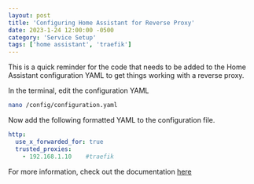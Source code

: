 ```yaml
---
layout: post
title: 'Configuring Home Assistant for Reverse Proxy'
date: 2023-1-24 12:00:00 -0500
category: 'Service Setup'
tags: ['home assistant', 'traefik']
---
```


This is a quick reminder for the code that needs to be added to the Home Assistant configuration YAML to get things working with a reverse proxy.

<!--more-->

In the terminal, edit the configuration YAML

```bash
nano /config/configuration.yaml
```

Now add the following formatted YAML to the configuration file. 

```yaml
http:
  use_x_forwarded_for: true
  trusted_proxies:
    - 192.168.1.10    #traefik
```

For more information, check out the documentation [here](https://www.home-assistant.io/integrations/http/#reverse-proxies)